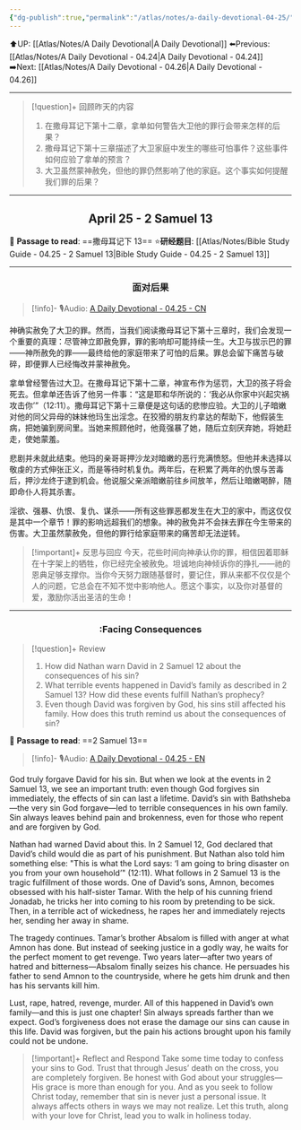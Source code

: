 ```yaml
---
{"dg-publish":true,"permalink":"/atlas/notes/a-daily-devotional-04-25/","noteIcon":""}
---
```


 ⬆️UP: [[Atlas/Notes/A Daily Devotional\|A Daily Devotional]]
⬅️Previous: [[Atlas/Notes/A Daily Devotional - 04.24\|A Daily Devotional - 04.24]]
➡️Next: [[Atlas/Notes/A Daily Devotional - 04.26\|A Daily Devotional - 04.26]]

---

> [!question]+ 回顾昨天的内容
> 1. 在撒母耳记下第十二章，拿单如何警告大卫他的罪行会带来怎样的后果？
> 2. ⁠撒母耳记下第十三章描述了大卫家庭中发生的哪些可怕事件？这些事件如何应验了拿单的预言？
> 3. 大卫虽然蒙神赦免，但他的罪仍然影响了他的家庭。这个事实如何提醒我们罪的后果？


---
## <center>April 25 -  2 Samuel 13</center>

📖 **Passage to read**: ==撒母耳记下 13==
⭐**研经题目**: [[Atlas/Notes/Bible Study Guide - 04.25 - 2 Samuel 13\|Bible Study Guide - 04.25 - 2 Samuel 13]]

---
### <center>面对后果</center>

> [!info]- 🎙️Audio: [A Daily Devotional - 04.25 - CN]()

神确实赦免了大卫的罪。然而，当我们阅读撒母耳记下第十三章时，我们会发现一个重要的真理：尽管神立即赦免罪，罪的影响却可能持续一生。大卫与拔示巴的罪——神所赦免的罪——最终给他的家庭带来了可怕的后果。罪总会留下痛苦与破碎，即便罪人已经悔改并蒙神赦免。

拿单曾经警告过大卫。在撒母耳记下第十二章，神宣布作为惩罚，大卫的孩子将会死去。但拿单还告诉了他另一件事：“这是耶和华所说的：‘我必从你家中兴起灾祸攻击你’”（12:11）。撒母耳记下第十三章便是这句话的悲惨应验。大卫的儿子暗嫩对他的同父异母的妹妹他玛生出淫念。在狡猾的朋友约拿达的帮助下，他假装生病，把她骗到房间里。当她来照顾他时，他竟强暴了她，随后立刻厌弃她，将她赶走，使她蒙羞。

悲剧并未就此结束。他玛的亲哥哥押沙龙对暗嫩的恶行充满愤怒。但他并未选择以敬虔的方式伸张正义，而是等待时机复仇。两年后，在积累了两年的仇恨与苦毒后，押沙龙终于逮到机会。他说服父亲派暗嫩前往乡间放羊，然后让暗嫩喝醉，随即命仆人将其杀害。

淫欲、强暴、仇恨、复仇、谋杀——所有这些罪恶都发生在大卫的家中，而这仅仅是其中一个章节！罪的影响远超我们的想象。神的赦免并不会抹去罪在今生带来的伤害。大卫虽然蒙赦免，但他的罪行给家庭带来的痛苦却无法逆转。

> [!important]+ 反思与回应
今天，花些时间向神承认你的罪，相信因着耶稣在十字架上的牺牲，你已经完全被赦免。坦诚地向神倾诉你的挣扎——祂的恩典足够支撑你。当你今天努力跟随基督时，要记住，罪从来都不仅仅是个人的问题，它总会在不知不觉中影响他人。愿这个事实，以及你对基督的爱，激励你活出圣洁的生命！



---
### <center>:Facing Consequences</center>

> [!question]+ Review
> 1.  ⁠How did Nathan warn David in 2 Samuel 12 about the consequences of his sin?  
> 2. ⁠What terrible events happened in David’s family as described in 2 Samuel 13? How did these events fulfill Nathan’s prophecy?  
> 3. Even though David was forgiven by God, his sins still affected his family. How does this truth remind us about the consequences of sin?

📖 **Passage to read**: ==2 Samuel 13==

> [!info]- 🎙️Audio: [A Daily Devotional - 04.25 - EN]()  

God truly forgave David for his sin. But when we look at the events in 2 Samuel 13, we see an important truth: even though God forgives sin immediately, the effects of sin can last a lifetime. David’s sin with Bathsheba—the very sin God forgave—led to terrible consequences in his own family. Sin always leaves behind pain and brokenness, even for those who repent and are forgiven by God.

Nathan had warned David about this. In 2 Samuel 12, God declared that David’s child would die as part of his punishment. But Nathan also told him something else: "This is what the Lord says: ‘I am going to bring disaster on you from your own household’" (12:11). What follows in 2 Samuel 13 is the tragic fulfillment of those words. One of David’s sons, Amnon, becomes obsessed with his half-sister Tamar. With the help of his cunning friend Jonadab, he tricks her into coming to his room by pretending to be sick. Then, in a terrible act of wickedness, he rapes her and immediately rejects her, sending her away in shame.

The tragedy continues. Tamar’s brother Absalom is filled with anger at what Amnon has done. But instead of seeking justice in a godly way, he waits for the perfect moment to get revenge. Two years later—after two years of hatred and bitterness—Absalom finally seizes his chance. He persuades his father to send Amnon to the countryside, where he gets him drunk and then has his servants kill him.

Lust, rape, hatred, revenge, murder. All of this happened in David’s own family—and this is just one chapter! Sin always spreads farther than we expect. God’s forgiveness does not erase the damage our sins can cause in this life. David was forgiven, but the pain his actions brought upon his family could not be undone.

> [!important]+ Reflect and Respond
Take some time today to confess your sins to God. Trust that through Jesus’ death on the cross, you are completely forgiven. Be honest with God about your struggles—His grace is more than enough for you. And as you seek to follow Christ today, remember that sin is never just a personal issue. It always affects others in ways we may not realize. Let this truth, along with your love for Christ, lead you to walk in holiness today.





 


































